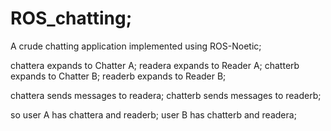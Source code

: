 # ROS_chatting;
A crude chatting application implemented using ROS-Noetic;

chattera expands to Chatter A; 
readera expands to Reader A; 
chatterb expands to Chatter B; 
readerb expands to Reader B; 

chattera sends messages to readera; 
chatterb sends messages to readerb; 

so user A has chattera and readerb; 
user B has chatterb and readera; 

